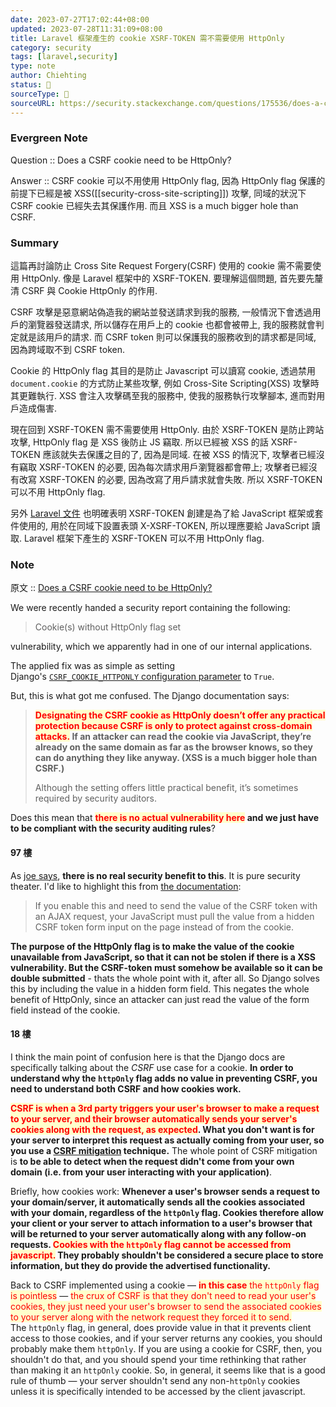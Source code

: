 ```yaml
---
date: 2023-07-27T17:02:44+08:00
updated: 2023-07-28T11:31:09+08:00
title: Laravel 框架產生的 cookie XSRF-TOKEN 需不需要使用 HttpOnly
category: security
tags: [laravel,security]
type: note
author: Chiehting
status: 🌲
sourceType: 📰️
sourceURL: https://security.stackexchange.com/questions/175536/does-a-csrf-cookie-need-to-be-httponly
---
```


### Evergreen Note

Question :: Does a CSRF cookie need to be HttpOnly?

Answer :: CSRF cookie 可以不用使用 HttpOnly flag, 因為 HttpOnly flag 保護的前提下已經是被 XSS([[security-cross-site-scripting]]) 攻擊, 同域的狀況下 CSRF cookie 已經失去其保護作用. 而且 XSS is a much bigger hole than CSRF.

### Summary

這篇再討論防止 Cross Site Request Forgery(CSRF) 使用的 cookie 需不需要使用 HttpOnly. 像是 Laravel 框架中的 XSRF-TOKEN. 要理解這個問題, 首先要先釐清 CSRF 與 Cookie HttpOnly 的作用.

CSRF 攻擊是惡意網站偽造我的網站並發送請求到我的服務, 一般情況下會透過用戶的瀏覽器發送請求, 所以儲存在用戶上的 cookie 也都會被帶上, 我的服務就會判定就是該用戶的請求. 而 CSRF token 則可以保護我的服務收到的請求都是同域, 因為跨域取不到 CSRF token.

Cookie 的 HttpOnly flag 其目的是防止 Javascript 可以讀寫 cookie, 透過禁用 `document.cookie` 的方式防止某些攻擊, 例如 Cross-Site Scripting(XSS) 攻擊時其更難執行. XSS 會注入攻擊碼至我的服務中, 使我的服務執行攻擊腳本, 進而對用戶造成傷害.

現在回到 XSRF-TOKEN 需不需要使用 HttpOnly. 由於 XSRF-TOKEN 是防止跨站攻擊,  HttpOnly flag  是 XSS 後防止 JS 竊取. 所以已經被 XSS 的話 XSRF-TOKEN 應該就失去保護之目的了, 因為是同域. 在被 XSS 的情況下, 攻擊者已經沒有竊取 XSRF-TOKEN 的必要, 因為每次請求用戶瀏覽器都會帶上; 攻擊者已經沒有改寫 XSRF-TOKEN 的必要, 因為改寫了用戶請求就會失敗. 所以 XSRF-TOKEN 可以不用 HttpOnly flag.

另外 [Laravel 文件](https://laravel.com/docs/10.x/csrf#csrf-x-xsrf-token) 也明確表明 XSRF-TOKEN 創建是為了給 JavaScript 框架或套件使用的, 用於在同域下設置表頭 X-XSRF-TOKEN, 所以理應要給 JavaScript 讀取. Laravel 框架下產生的 XSRF-TOKEN 可以不用 HttpOnly flag.

### Note

原文 :: [Does a CSRF cookie need to be HttpOnly?](https://security.stackexchange.com/questions/175536/does-a-csrf-cookie-need-to-be-httponly)

We were recently handed a security report containing the following:

>Cookie(s) without HttpOnly flag set

vulnerability, which we apparently had in one of our internal applications.

The applied fix was as simple as setting Django's [`CSRF_COOKIE_HTTPONLY` configuration parameter](https://docs.djangoproject.com/en/2.0/ref/settings/#csrf-cookie-httponly) to `True`.

But, this is what got me confused. The Django documentation says:

>**<span style="background-color: #ffffcc; color: red">Designating the CSRF cookie as HttpOnly doesn’t offer any practical protection because CSRF is only to protect against cross-domain attacks.</span> If an attacker can read the cookie via JavaScript, they’re already on the same domain as far as the browser knows, so they can do anything they like anyway. (XSS is a much bigger hole than CSRF.)**
>
>Although the setting offers little practical benefit, it’s sometimes required by security auditors.

Does this mean that **<span style="background-color: #ffffcc; color: red">there is no actual vulnerability here</span> and we just have to be compliant with the security auditing rules**?

#### 97 樓

As [joe says](https://security.stackexchange.com/a/175538/98538), **there is no real security benefit to this**. It is pure security theater. I'd like to highlight this from [the documentation](https://docs.djangoproject.com/en/2.0/ref/settings/#csrf-cookie-httponly):

> If you enable this and need to send the value of the CSRF token with an AJAX request, your JavaScript must pull the value from a hidden CSRF token form input on the page instead of from the cookie.

**The purpose of the HttpOnly flag is to make the value of the cookie unavailable from JavaScript, so that it can not be stolen if there is a XSS vulnerability. But the CSRF-token must somehow be available so it can be double submitted** - thats the whole point with it, after all. So Django solves this by including the value in a hidden form field. This negates the whole benefit of HttpOnly, since an attacker can just read the value of the form field instead of the cookie.

#### 18 樓

I think the main point of confusion here is that the Django docs are specifically talking about the *CSRF* use case for a cookie. **In order to understand why the `httpOnly` flag adds no value in preventing CSRF, you need to understand both CSRF and how cookies work.**

**<span style="background-color: #ffffcc; color: red">CSRF is when a 3rd party triggers your user's browser to make a request to your server, and their browser automatically sends your server's cookies along with the request, as expected</span>. What you don't want is for your server to interpret this request as actually coming from your user, so you use a [CSRF mitigation](https://cheatsheetseries.owasp.org/cheatsheets/Cross-Site_Request_Forgery_Prevention_Cheat_Sheet.html) technique.** The whole point of CSRF mitigation is **to be able to detect when the request didn't come from your own domain (i.e. from your user interacting with your application)**.

Briefly, how cookies work: **Whenever a user's browser sends a request to your domain/server, it automatically sends all the cookies associated with your domain, regardless of the `httpOnly` flag. Cookies therefore allow your client or your server to attach information to a user's browser that will be returned to your server automatically along with any follow-on requests. <span style="background-color: #ffffcc; color: red">Cookies with the `httpOnly` flag cannot be accessed from javascript.</span> They probably shouldn't be considered a secure place to store information, but they do provide the advertised functionality.**

Back to CSRF implemented using a cookie — <span style="background-color: #ffffcc; color: red">**in this case** the `httpOnly` flag is pointless</span> — <span style="background-color: #ffffcc; color: red">the crux of CSRF is that they don't need to read your user's cookies, they just need your user's browser to send the associated cookies to your server along with the network request they forced it to send.</span> The `httpOnly` flag, in general, does provide value in that it prevents client access to those cookies, and if your server returns any cookies, you should probably make them `httpOnly`. If you are using a cookie for CSRF, then, you shouldn't do that, and you should spend your time rethinking that rather than making it an `httpOnly` cookie. So, in general, it seems like that is a good rule of thumb — your server shouldn't send any non-`httpOnly` cookies unless it is specifically intended to be accessed by the client javascript.